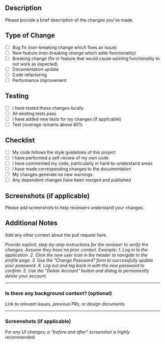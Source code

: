 ## Description
Please provide a brief description of the changes you've made.

## Type of Change
- [ ] Bug fix (non-breaking change which fixes an issue)
- [ ] New feature (non-breaking change which adds functionality)
- [ ] Breaking change (fix or feature that would cause existing functionality to not work as expected)
- [ ] Documentation update
- [ ] Code refactoring
- [ ] Performance improvement

## Testing
- [ ] I have tested these changes locally
- [ ] All existing tests pass
- [ ] I have added new tests for my changes (if applicable)
- [ ] Test coverage remains above 80%

## Checklist
- [ ] My code follows the style guidelines of this project
- [ ] I have performed a self-review of my own code
- [ ] I have commented my code, particularly in hard-to-understand areas
- [ ] I have made corresponding changes to the documentation
- [ ] My changes generate no new warnings
- [ ] Any dependent changes have been merged and published

## Screenshots (if applicable)
Please add screenshots to help reviewers understand your changes.

## Additional Notes
Add any other context about the pull request here.

_Provide explicit, step-by-step instructions for the reviewer to verify the changes. Assume they have no prior context._
_Example:_
_1. Log in to the application._
_2. Click the new user icon in the header to navigate to the profile page._
_3. Use the "Change Password" form to successfully update your password._
_4. Log out and log back in with the new password to confirm._
_5. Use the "Delete Account" button and dialog to permanently delete your account._

---

### Is there any background context? (optional)

_Link to relevant issues, previous PRs, or design documents._

---

### Screenshots (if applicable)

_For any UI changes, a "before and after" screenshot is highly recommended._ 